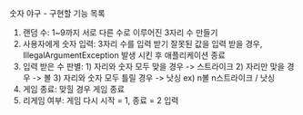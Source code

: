 숫자 야구 - 구현할 기능 목록
1. 랜덤 수: 1~9까지 서로 다른 수로 이루어진 3자리 수 만들기
2. 사용자에게 숫자 입력: 3자리 수를 입력 받기
                    잘못된 값을 입력 받을 경우, IllegalArgumentException 발생 시킨 후 애플리케이션 종료
3. 입력 받은 수 판별: 1) 자리와 숫자 모두 맞을 경우 -> 스트라이크
                  2) 자리만 맞을 경우 ->  볼
                  3) 자리와 숫자 모두 틀릴 경우 -> 낫싱
                  ex) n볼 n스트라이크 / 낫싱
4. 게임 종료: 맞힐 경우 게임 종료
5. 리게임 여부: 게임 다시 시작 = 1, 종료 = 2 입력
